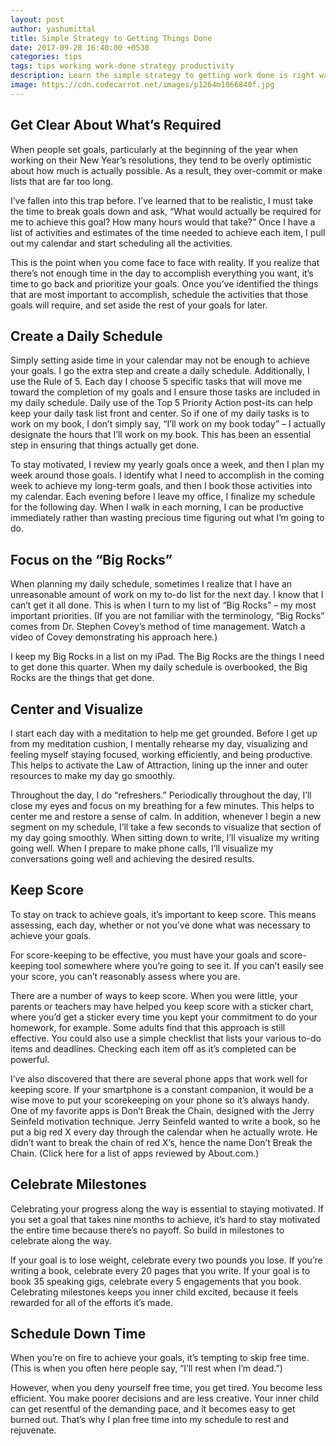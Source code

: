 ```yaml
---
layout: post
author: yashumittal
title: Simple Strategy to Getting Things Done
date: 2017-09-28 16:40:00 +0530
categories: tips
tags: tips working work-done strategy productivity
description: Learn the simple strategy to getting work done is right way and achieve the goals in the easiest and simplest way possible.
image: https://cdn.codecarrot.net/images/p1264m1066840f.jpg
---
```


## Get Clear About What’s Required

When people set goals, particularly at the beginning of the year when working on their New Year’s resolutions, they tend to be overly optimistic about how much is actually possible. As a result, they over-commit or make lists that are far too long.

I’ve fallen into this trap before. I’ve learned that to be realistic, I must take the time to break goals down and ask, “What would actually be required for me to achieve this goal? How many hours would that take?” Once I have a list of activities and estimates of the time needed to achieve each item, I pull out my calendar and start scheduling all the activities.

This is the point when you come face to face with reality. If you realize that there’s not enough time in the day to accomplish everything you want, it’s time to go back and prioritize your goals. Once you’ve identified the things that are most important to accomplish, schedule the activities that those goals will require, and set aside the rest of your goals for later.

## Create a Daily Schedule

Simply setting aside time in your calendar may not be enough to achieve your goals. I go the extra step and create a daily schedule. Additionally, I use the Rule of 5. Each day I choose 5 specific tasks that will move me toward the completion of my goals and I ensure those tasks are included in my daily schedule. Daily use of the Top 5 Priority Action post-its can help keep your daily task list front and center. So if one of my daily tasks is to work on my book, I don’t simply say, “I’ll work on my book today” – I actually designate the hours that I’ll work on my book. This has been an essential step in ensuring that things actually get done.

To stay motivated, I review my yearly goals once a week, and then I plan my week around those goals. I identify what I need to accomplish in the coming week to achieve my long-term goals, and then I book those activities into my calendar. Each evening before I leave my office, I finalize my schedule for the following day.  When I walk in each morning, I can be productive immediately rather than wasting precious time figuring out what I’m going to do.

## Focus on the “Big Rocks”

When planning my daily schedule, sometimes I realize that I have an unreasonable amount of work on my to-do list for the next day. I know that I can’t get it all done. This is when I turn to my list of “Big Rocks” – my most important priorities. (If you are not familiar with the terminology, “Big Rocks” comes from Dr. Stephen Covey’s method of time management. Watch a video of Covey demonstrating his approach here.)

I keep my Big Rocks in a list on my iPad. The Big Rocks are the things I need to get done this quarter. When my daily schedule is overbooked, the Big Rocks are the things that get done.

## Center and Visualize

I start each day with a meditation to help me get grounded. Before I get up from my meditation cushion, I mentally rehearse my day, visualizing and feeling myself staying focused, working efficiently, and being productive. This helps to activate the Law of Attraction, lining up the inner and outer resources to make my day go smoothly.

Throughout the day, I do “refreshers.” Periodically throughout the day, I’ll close my eyes and focus on my breathing for a few minutes. This helps to center me and restore a sense of calm.
In addition, whenever I begin a new segment on my schedule, I’ll take a few seconds to visualize that section of my day going smoothly. When sitting down to write, I’ll visualize my writing going well. When I prepare to make phone calls, I’ll visualize my conversations going well and achieving the desired results.

## Keep Score

To stay on track to achieve goals, it’s important to keep score. This means assessing, each day, whether or not you’ve done what was necessary to achieve your goals.

For score-keeping to be effective, you must have your goals and score-keeping tool somewhere where you’re going to see it. If you can’t easily see your score, you can’t reasonably assess where you are.

There are a number of ways to keep score. When you were little, your parents or teachers may have helped you keep score with a sticker chart, where you’d get a sticker every time you kept your commitment to do your homework, for example. Some adults find that this approach is still effective. You could also use a simple checklist that lists your various to-do items and deadlines. Checking each item off as it’s completed can be powerful.

I’ve also discovered that there are several phone apps that work well for keeping score. If your smartphone is a constant companion, it would be a wise move to put your scorekeeping on your phone so it’s always handy. One of my favorite apps is Don’t Break the Chain, designed with the Jerry Seinfeld motivation technique. Jerry Seinfeld wanted to write a book, so he put a big red X every day through the calendar when he actually wrote. He didn’t want to break the chain of red X’s, hence the name Don’t Break the Chain.  (Click here for a list of apps reviewed by About.com.)

## Celebrate Milestones

Celebrating your progress along the way is essential to staying motivated. If you set a goal that takes nine months to achieve, it’s hard to stay motivated the entire time because there’s no payoff. So build in milestones to celebrate along the way.

If your goal is to lose weight, celebrate every two pounds you lose. If you’re writing a book, celebrate every 20 pages that you write. If your goal is to book 35 speaking gigs, celebrate every 5 engagements that you book. Celebrating milestones keeps you inner child excited, because it feels rewarded for all of the efforts it’s made.

## Schedule Down Time

When you’re on fire to achieve your goals, it’s tempting to skip free time. (This is when you often here people say, “I’ll rest when I’m dead.”)

However, when you deny yourself free time, you get tired. You become less efficient. You make poorer decisions and are less creative. Your inner child can get resentful of the demanding pace, and it becomes easy to get burned out. That’s why I plan free time into my schedule to rest and rejuvenate.
